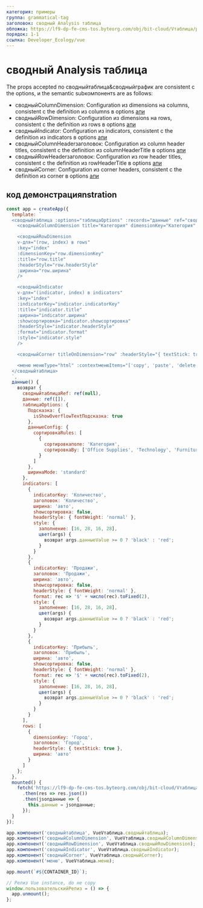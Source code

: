 ```yaml
---
категория: примеры
группа: grammatical-tag
заголовок: сводный Analysis таблица
обложка: https://lf9-dp-fe-cms-tos.byteorg.com/obj/bit-cloud/Vтаблица/preview/vue-сводный-таблица.png
порядок: 1-1
ссылка: Developer_Ecology/vue
---
```


# сводный Analysis таблица

The props accepted по сводныйтаблица&сводныйграфик are consistent с the options, и the semantic subкомпонентs are as follows:

- сводныйColumnDimension: Configuration из dimensions на columns, consistent с the definition из columns в options [апи](../../option/сводныйтаблица-columns-текст#headerType)
- сводныйRowDimension: Configuration из dimensions на rows, consistent с the definition из rows в options [апи](../../option/сводныйтаблица-rows-текст#headerType)
- сводныйIndicator: Configuration из indicators, consistent с the definition из indicators в options [апи](../../option/сводныйтаблица-indicators-текст#cellType)
- сводныйColumnHeaderзаголовок: Configuration из column header titles, consistent с the definition из columnHeaderTitle в options [апи](../../option/сводныйтаблица#rowHeaderTitle)
- сводныйRowHeaderзаголовок: Configuration из row header titles, consistent с the definition из rowHeaderTitle в options [апи](../../option/сводныйтаблица#columnHeaderTitle)
- сводныйCorner: Configuration из corner headers, consistent с the definition из corner в options [апи](../../option/сводныйтаблица#corner)

## код демонстрацияnstration

```javascript liveдемонстрация template=vтаблица-vue
const app = createApp({
  template: `
  <сводныйтаблица :options="таблицаOptions" :records="данные" ref="сводныйтаблицаRef">
    <сводныйColumnDimension title="Категория" dimensionKey="Категория" :headerStyle="{ textStick: true }" ширина="авто" />

    <сводныйRowDimension
    v-для="(row, index) в rows"
    :key="index"
    :dimensionKey="row.dimensionKey"
    :title="row.title"
    :headerStyle="row.headerStyle"
    :ширина="row.ширина"
    />

    <сводныйIndicator
    v-для="(indicator, index) в indicators"
    :key="index"
    :indicatorKey="indicator.indicatorKey"
    :title="indicator.title"
    :ширина="indicator.ширина"
    :showсортировка="indicator.showсортировка"
    :headerStyle="indicator.headerStyle"
    :format="indicator.format"
    :style="indicator.style"
    />

    <сводныйCorner titleOnDimension="row" :headerStyle="{ textStick: true }" />

    <меню менюType="html" :contextменюItems="['copy', 'paste', 'delete', '...']" />
  </сводныйтаблица>
  `,
  данные() {
    возврат {
      сводныйтаблицаRef: ref(null),
      данные: ref([]),
      таблицаOptions: {
        Подсказка: {
          isShowOverflowTextПодсказка: true
        },
        данныеConfig: {
          сортировкаRules: [
            {
              сортировкаполе: 'Категория',
              сортировкаBy: ['Office Supplies', 'Technology', 'Furniture']
            }
          ]
        },
        ширинаMode: 'standard'
      },
      indicators: [
        {
          indicatorKey: 'Количество',
          заголовок: 'Количество',
          ширина: 'авто',
          showсортировка: false,
          headerStyle: { fontWeight: 'normal' },
          style: {
            заполнение: [16, 28, 16, 28],
            цвет(args) {
              возврат args.данныеValue >= 0 ? 'black' : 'red';
            }
          }
        },
        {
          indicatorKey: 'Продажи',
          заголовок: 'Продажи',
          ширина: 'авто',
          showсортировка: false,
          headerStyle: { fontWeight: 'normal' },
          format: rec => '$' + число(rec).toFixed(2),
          style: {
            заполнение: [16, 28, 16, 28],
            цвет(args) {
              возврат args.данныеValue >= 0 ? 'black' : 'red';
            }
          }
        },
        {
          indicatorKey: 'Прибыль',
          заголовок: 'Прибыль',
          ширина: 'авто',
          showсортировка: false,
          headerStyle: { fontWeight: 'normal' },
          format: rec => '$' + число(rec).toFixed(2),
          style: {
            заполнение: [16, 28, 16, 28],
            цвет(args) {
              возврат args.данныеValue >= 0 ? 'black' : 'red';
            }
          }
        }
      ],
      rows: [
        {
          dimensionKey: 'Город',
          заголовок: 'Город',
          headerStyle: { textStick: true },
          ширина: 'авто'
        }
      ]
    };
  },
  mounted() {
    fetch('https://lf9-dp-fe-cms-tos.byteorg.com/obj/bit-cloud/Vтаблица/North_American_Superstore_сводный_данные.json')
      .then(res => res.json())
      .then(jsonданные => {
        this.данные = jsonданные;
      });
  }
});

app.компонент('сводныйтаблица', VueVтаблица.сводныйтаблица);
app.компонент('сводныйColumnDimension', VueVтаблица.сводныйColumnDimension);
app.компонент('сводныйRowDimension', VueVтаблица.сводныйRowDimension);
app.компонент('сводныйIndicator', VueVтаблица.сводныйIndicator);
app.компонент('сводныйCorner', VueVтаблица.сводныйCorner);
app.компонент('меню', VueVтаблица.меню);

app.mount(`#${CONTAINER_ID}`);

// Релиз Vue instance, do не copy
window.пользовательскийРелиз = () => {
  app.unmount();
};
```
